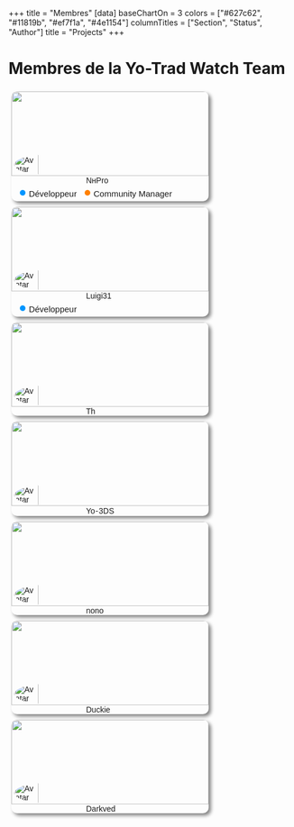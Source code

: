+++
title = "Membres"
[data]
baseChartOn = 3
colors = ["#627c62", "#11819b", "#ef7f1a", "#4e1154"]
columnTitles = ["Section", "Status", "Author"]
title = "Projects"
+++

<style>
.card {
  font-family: sans-serif;
  box-sizing: border-box;
  position: relative;
  display: inline-block;
  margin: 5px;
  background-color: var(--accent);
  height: auto;
  width: 350px;
  border-radius: 10px;
  box-shadow: 4px 4px 6px grey;
  overflow: hidden;
}

.card > p {
  background-color: black;
  margin: 16px;
  font-size: 14px;
  line-height: 1.6;
  text-align: center;
  font-family: "Inconsolata", monospace;
}

.caca {
  display: flex;
  align-items: center;
}
.caca img {
  width: 35%;
  margin: -55px 5px 0px;
  border-radius: 50%;
  border: 5px var(--accent) solid;
  background: var(--accent);
}

.card h2 + p {
  margin-top: 20px;
}

.header {
  height: 150px;
  overflow: hidden;
}

.dot {
  height: 10px;
  width: 10px;
  background-color: #000000;
  border-radius: 50%;
  display: inline-block;
  margin-right: 2px;
}

.chip {
  display: inline-block;
  padding: 0px 5px;
  border: 1px solid var(--bg);
  border-radius: 6px;
  background-color: var(--bg);
  margin: 0px -10px 5px 10px;
}

.chip .name {
  vertical-align: middle;
  font-size: 15px;
}

.header img {
  width: 100%;
}

hr.rounded {
  border: 1px solid var(--bg);
  background-color: var(--bg);
  border-radius: 1px;
  margin: 0px 5px 5px 5px;
}

</style>
# **Membres de la Yo-Trad Watch Team**

<div class="card">
  <div class="header">
    <img src="/images/banners/nhpro.gif"/>
  </div>
  <div class="caca">
    <img src="https://pfp-discord.nhsoul.workers.dev/363391883755651072?size=4096" alt="Avatar"> NнPro
  </div>
  <hr class="rounded">
  <div class="chip">
    <div class="dot" style="background-color: #0095ff"></div>
    <span class="name">Développeur</span>
  </div>
  <div class="chip">
    <div class="dot" style="background-color: #ff8000"></div>
    <span class="name">Community Manager</span>
  </div>
</div>

<div class="card">
  <div class="header">
    <img src="https://usrbg.is-hardly.online/usrbg/v2/363391883755651072?d4e3" />
  </div>
  <div class="caca">
    <img src="https://pfp-discord.nhsoul.workers.dev/1168492892155805818?size=4096" alt="Avatar"> Luigi31
  </div>
  <hr class="rounded">
  <div class="chip">
    <div class="dot" style="background-color: #0095ff"></div>
    <span class="name">Développeur</span>
  </div>
</div>

<div class="card">
  <div class="header">
    <img src="/images/banners/th.gif" />
  </div>
  <div class="caca">
    <img src="https://pfp-discord.nhsoul.workers.dev/698147674829881434?size=4096" alt="Avatar"> Th
  </div>
</div>

<div class="card">
  <div class="header">
    <img src="/images/banners/yo-3ds.webp" />
  </div>
  <div class="caca">
    <img src="https://pfp-discord.nhsoul.workers.dev/1020387684071510107?size=4096" alt="Avatar"> Yo <p style="margin: 1px">-</p> 3DS
  </div>
</div>

<div class="card">
  <div class="header">
    <img src="/images/banners/nono.jpg" />
  </div>
  <div class="caca">
    <img src="https://pfp-discord.nhsoul.workers.dev/1050437584653914143?size=4096" alt="Avatar"> nono
  </div>
</div>

<div class="card">
  <div class="header">
    <img src="https://media1.tenor.com/m/wRKppcFJEe8AAAAC/ducks.gif" />
  </div>
  <div class="caca">
    <img src="https://pfp-discord.nhsoul.workers.dev/1130786924404158465?size=4096" alt="Avatar"> Duckie
  </div>
</div>

<div class="card">
  <div class="header">
    <img src="/images/banners/darkved.gif" />
  </div>
  <div class="caca">
    <img src="https://pfp-discord.nhsoul.workers.dev/819970166435610645?size=4096" alt="Avatar"> Darkved
  </div>
</div>




